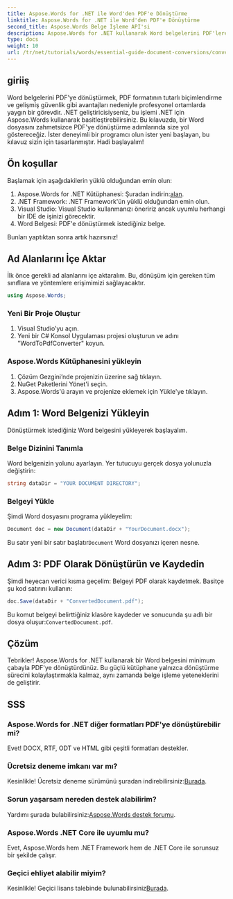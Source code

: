 ```yaml
---
title: Aspose.Words for .NET ile Word'den PDF'e Dönüştürme
linktitle: Aspose.Words for .NET ile Word'den PDF'e Dönüştürme
second_title: Aspose.Words Belge İşleme API'si
description: Aspose.Words for .NET kullanarak Word belgelerini PDF'lere nasıl kolayca dönüştüreceğinizi öğrenin. Bu adım adım eğitim, temel ön koşulları, proje kurulumunu ve kod uygulamasını kapsar.
type: docs
weight: 10
url: /tr/net/tutorials/words/essential-guide-document-conversions/convert-word-to-pdf/
---
```

## giriiş

Word belgelerini PDF'ye dönüştürmek, PDF formatının tutarlı biçimlendirme ve gelişmiş güvenlik gibi avantajları nedeniyle profesyonel ortamlarda yaygın bir görevdir. .NET geliştiricisiyseniz, bu işlemi .NET için Aspose.Words kullanarak basitleştirebilirsiniz. Bu kılavuzda, bir Word dosyasını zahmetsizce PDF'ye dönüştürme adımlarında size yol göstereceğiz. İster deneyimli bir programcı olun ister yeni başlayan, bu kılavuz sizin için tasarlanmıştır. Hadi başlayalım!

## Ön koşullar

Başlamak için aşağıdakilerin yüklü olduğundan emin olun:

1.  Aspose.Words for .NET Kütüphanesi: Şuradan indirin:[alan](https://releases.aspose.com/words/net/).
2. .NET Framework: .NET Framework'ün yüklü olduğundan emin olun.
3. Visual Studio: Visual Studio kullanmanızı öneririz ancak uyumlu herhangi bir IDE de işinizi görecektir.
4. Word Belgesi: PDF'e dönüştürmek istediğiniz belge.

Bunları yaptıktan sonra artık hazırsınız!

## Ad Alanlarını İçe Aktar

İlk önce gerekli ad alanlarını içe aktaralım. Bu, dönüşüm için gereken tüm sınıflara ve yöntemlere erişimimizi sağlayacaktır.

```csharp
using Aspose.Words;
```

### Yeni Bir Proje Oluştur

1. Visual Studio’yu açın.
2. Yeni bir C# Konsol Uygulaması projesi oluşturun ve adını "WordToPdfConverter" koyun.

### Aspose.Words Kütüphanesini yükleyin

1. Çözüm Gezgini’nde projenizin üzerine sağ tıklayın.
2. NuGet Paketlerini Yönet'i seçin.
3. Aspose.Words'ü arayın ve projenize eklemek için Yükle'ye tıklayın.

## Adım 1: Word Belgenizi Yükleyin

Dönüştürmek istediğiniz Word belgesini yükleyerek başlayalım.

### Belge Dizinini Tanımla

Word belgenizin yolunu ayarlayın. Yer tutucuyu gerçek dosya yolunuzla değiştirin:

```csharp
string dataDir = "YOUR DOCUMENT DIRECTORY";
```

### Belgeyi Yükle

Şimdi Word dosyasını programa yükleyelim:

```csharp
Document doc = new Document(dataDir + "YourDocument.docx");
```

 Bu satır yeni bir satır başlatır`Document` Word dosyanızı içeren nesne.

## Adım 3: PDF Olarak Dönüştürün ve Kaydedin

Şimdi heyecan verici kısma geçelim: Belgeyi PDF olarak kaydetmek. Basitçe şu kod satırını kullanın:

```csharp
doc.Save(dataDir + "ConvertedDocument.pdf");
```

 Bu komut belgeyi belirttiğiniz klasöre kaydeder ve sonucunda şu adlı bir dosya oluşur:`ConvertedDocument.pdf`.

## Çözüm

Tebrikler! Aspose.Words for .NET kullanarak bir Word belgesini minimum çabayla PDF'ye dönüştürdünüz. Bu güçlü kütüphane yalnızca dönüştürme sürecini kolaylaştırmakla kalmaz, aynı zamanda belge işleme yeteneklerini de geliştirir. 

## SSS

### Aspose.Words for .NET diğer formatları PDF'ye dönüştürebilir mi?

Evet! DOCX, RTF, ODT ve HTML gibi çeşitli formatları destekler.

### Ücretsiz deneme imkanı var mı?

 Kesinlikle! Ücretsiz deneme sürümünü şuradan indirebilirsiniz:[Burada](https://releases.aspose.com/).

### Sorun yaşarsam nereden destek alabilirim?

 Yardımı şurada bulabilirsiniz:[Aspose.Words destek forumu](https://forum.aspose.com/c/words/8).

### Aspose.Words .NET Core ile uyumlu mu?

Evet, Aspose.Words hem .NET Framework hem de .NET Core ile sorunsuz bir şekilde çalışır.

### Geçici ehliyet alabilir miyim?

 Kesinlikle! Geçici lisans talebinde bulunabilirsiniz[Burada](https://purchase.conholdate.com/temporary-license/).